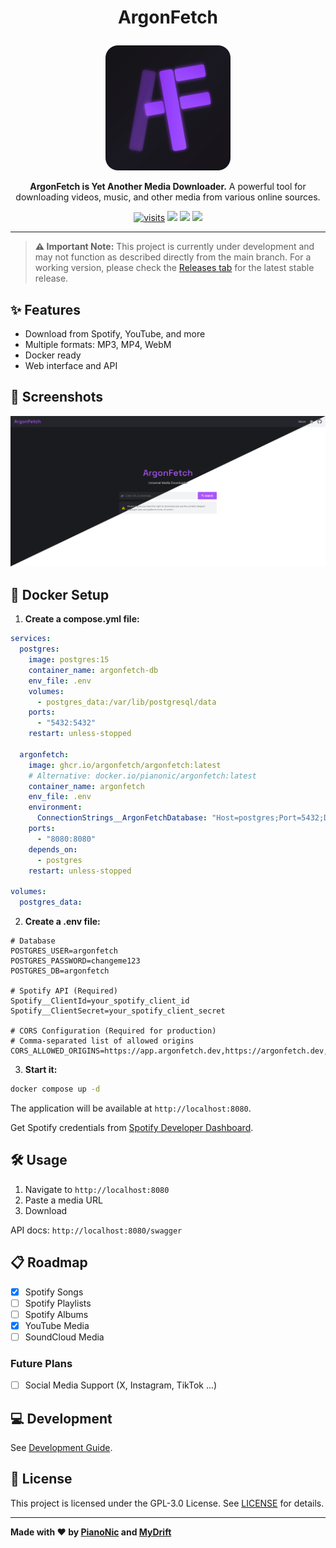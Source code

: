 # <p align="center">ArgonFetch</p>
<p align="center">
  <img src="assets/logo-simple.svg" width="200" alt="ArgonFetch Logo">
</p>
<p align="center">
  <strong>ArgonFetch is Yet Another Media Downloader.</strong>
  A powerful tool for downloading videos, music, and other media from various online sources.
</p>
<p align="center">
  <a href="https://github.com/ArgonFetch/ArgonFetch"><img src="https://badgetrack.pianonic.ch/badge?tag=argon-fetch&label=visits&color=9f54e5&style=flat" alt="visits" /></a>
  <a href="https://www.argonfetch.dev/"><img src="https://img.shields.io/badge/Cloud%20Version-argonfetch.dev-9f54e5.svg"/></a>
  <a href="https://github.com/ArgonFetch/ArgonFetch?tab=readme-ov-file#-installation"><img src="https://img.shields.io/badge/Selfhost-Instructions-9f54e5.svg"/></a>
  <a href="https://github.com/ArgonFetch/ArgonFetch/blob/main/devenv.md"><img src="https://img.shields.io/badge/Development-Setup-9f54e5.svg"/></a>
</p>

---

> **⚠️ Important Note:** This project is currently under development and may not function as described directly from the main branch. For a working version, please check the [Releases tab](https://github.com/ArgonFetch/ArgonFetch/releases) for the latest stable release.

## ✨ Features

- Download from Spotify, YouTube, and more
- Multiple formats: MP3, MP4, WebM
- Docker ready
- Web interface and API

## 📸 Screenshots

![ArgonFetch Homepage](./assets/startpage.png)

## 🐳 Docker Setup

1. **Create a compose.yml file:**

```yaml
services:
  postgres:
    image: postgres:15
    container_name: argonfetch-db
    env_file: .env
    volumes:
      - postgres_data:/var/lib/postgresql/data
    ports:
      - "5432:5432"
    restart: unless-stopped

  argonfetch:
    image: ghcr.io/argonfetch/argonfetch:latest
    # Alternative: docker.io/pianonic/argonfetch:latest
    container_name: argonfetch
    env_file: .env
    environment:
      ConnectionStrings__ArgonFetchDatabase: "Host=postgres;Port=5432;Database=${POSTGRES_DB};Username=${POSTGRES_USER};Password=${POSTGRES_PASSWORD}"
    ports:
      - "8080:8080"
    depends_on:
      - postgres
    restart: unless-stopped

volumes:
  postgres_data:
```

2. **Create a .env file:**

```env
# Database
POSTGRES_USER=argonfetch
POSTGRES_PASSWORD=changeme123
POSTGRES_DB=argonfetch

# Spotify API (Required)
Spotify__ClientId=your_spotify_client_id
Spotify__ClientSecret=your_spotify_client_secret

# CORS Configuration (Required for production)
# Comma-separated list of allowed origins
CORS_ALLOWED_ORIGINS=https://app.argonfetch.dev,https://argonfetch.dev,http://localhost:4200
```

3. **Start it:**

```bash
docker compose up -d
```

The application will be available at `http://localhost:8080`.

Get Spotify credentials from [Spotify Developer Dashboard](https://developer.spotify.com/documentation/web-api/concepts/apps).


## 🛠️ Usage

1. Navigate to `http://localhost:8080`
2. Paste a media URL
3. Download

API docs: `http://localhost:8080/swagger`

## 📋 Roadmap

- [x] Spotify Songs
- [ ] Spotify Playlists
- [ ] Spotify Albums
- [x] YouTube Media
- [ ] SoundCloud Media

### Future Plans
- [ ] Social Media Support (X, Instagram, TikTok ...)

## 💻 Development

See [Development Guide](devenv.md).


## 📜 License

This project is licensed under the GPL-3.0 License. See [LICENSE](LICENSE) for details.

---

**Made with ❤️ by [PianoNic](https://github.com/Pianonic) and [MyDrift](https://github.com/MyDrift-user)**